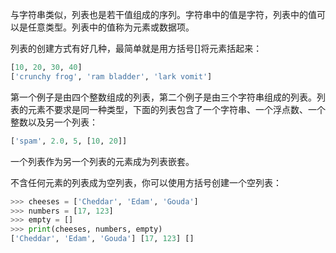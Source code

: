 与字符串类似，列表也是若干值组成的序列。字符串中的值是字符，列表中的值可以是任意类型。列表中的值称为元素或数据项。

列表的创建方式有好几种，最简单就是用方括号[]将元素括起来：
```python
[10, 20, 30, 40]
['crunchy frog', 'ram bladder', 'lark vomit']
```
第一个例子是由四个整数组成的列表，第二个例子是由三个字符串组成的列表。列表的元素不要求是同一种类型，下面的列表包含了一个字符串、一个浮点数、一个整数以及另一个列表：
```python
['spam', 2.0, 5, [10, 20]]
```
一个列表作为另一个列表的元素成为列表嵌套。

不含任何元素的列表成为空列表，你可以使用方括号创建一个空列表：
```python
>>> cheeses = ['Cheddar', 'Edam', 'Gouda']
>>> numbers = [17, 123]
>>> empty = []
>>> print(cheeses, numbers, empty)
['Cheddar', 'Edam', 'Gouda'] [17, 123] []
```

